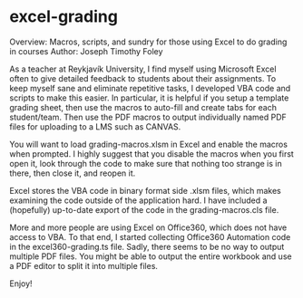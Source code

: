 # excel-grading
Overview: Macros, scripts, and sundry for those using Excel to do grading in courses
Author:  Joseph Timothy Foley <foley AT RU dot IS> <foley AT MIT dot EDU>
  
As a teacher at Reykjavík University, I find myself using Microsoft Excel often to give detailed feedback to students about their assignments.
To keep myself sane and eliminate repetitive tasks, I developed VBA code and scripts to make this easier.
In particular, it is helpful if you setup a template grading sheet, then use the macros to auto-fill and create tabs for each student/team.
Then use the PDF macros to output individually named PDF files for uploading to a LMS such as CANVAS.

You will want to load grading-macros.xlsm in Excel and enable the macros when prompted.
I highly suggest that you disable the macros when you first open it, look through the code to make sure that nothing too strange is in there, then close it, and reopen it.

Excel stores the VBA code in binary format side .xlsm files, which makes examining the code outside of the application hard.
I have included a (hopefully) up-to-date export of the code in the grading-macros.cls file.

More and more people are using Excel on Office360, which does not have access to VBA.
To that end, I started collecting Office360 Automation code in the excel360-grading.ts file.
Sadly, there seems to be no way to output multiple PDF files.
You might be able to output the entire workbook and use a PDF editor to split it into multiple files.

Enjoy!
